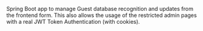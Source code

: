 Spring Boot app to manage Guest database recognition and updates from the frontend form. 
This also allows the usage of the restricted admin pages with a real JWT Token Authentication (with cookies). 
